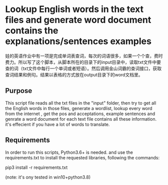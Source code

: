 # Lookup English words in the text files and generate word document contains the explanations/sentences examples #

娃的英语作业中有一项是完成单词表查词，每次的词语很多，如果一个个查，费时费力。所以写了这个脚本，从脚本所在的目录下的input目录中，读取txt文件中要查的词（txt文件中每行一个单词或者短语）。然后调用金山词霸的查词接口，获取查词结果和例句。结果以表格的方式放在output目录下的word文档里。

## Purpose ##

This script file reads all the txt files in the "input" folder, then try to get all the English words in those files, generate a wordlist, lookup every word from the internet , get the pos and acceptations, example sentences and genrate a word document for each text file contains all these information. it's effecient if you have a lot of words to translate.

## Requirements ##

In order to run this scripts, Python3.6+ is needed. and use the requirements.txt to install the requested libraries, following the commands:

pip3 install -r requirements.txt


(note: it's ony tested in win10+python3.8)